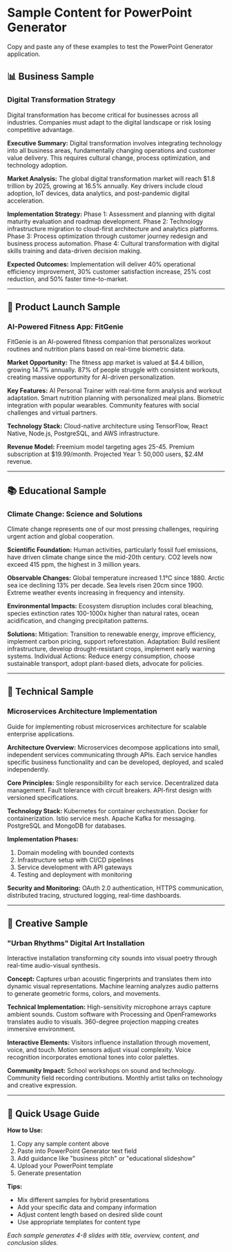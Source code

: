 # Sample Content for PowerPoint Generator

Copy and paste any of these examples to test the PowerPoint Generator application.

## 📊 Business Sample

### Digital Transformation Strategy

Digital transformation has become critical for businesses across all industries. Companies must adapt to the digital landscape or risk losing competitive advantage.

**Executive Summary:**
Digital transformation involves integrating technology into all business areas, fundamentally changing operations and customer value delivery. This requires cultural change, process optimization, and technology adoption.

**Market Analysis:**
The global digital transformation market will reach $1.8 trillion by 2025, growing at 16.5% annually. Key drivers include cloud adoption, IoT devices, data analytics, and post-pandemic digital acceleration.

**Implementation Strategy:**
Phase 1: Assessment and planning with digital maturity evaluation and roadmap development.
Phase 2: Technology infrastructure migration to cloud-first architecture and analytics platforms.
Phase 3: Process optimization through customer journey redesign and business process automation.
Phase 4: Cultural transformation with digital skills training and data-driven decision making.

**Expected Outcomes:**
Implementation will deliver 40% operational efficiency improvement, 30% customer satisfaction increase, 25% cost reduction, and 50% faster time-to-market.

---

## 🚀 Product Launch Sample

### AI-Powered Fitness App: FitGenie

FitGenie is an AI-powered fitness companion that personalizes workout routines and nutrition plans based on real-time biometric data.

**Market Opportunity:**
The fitness app market is valued at $4.4 billion, growing 14.7% annually. 87% of people struggle with consistent workouts, creating massive opportunity for AI-driven personalization.

**Key Features:**
AI Personal Trainer with real-time form analysis and workout adaptation. Smart nutrition planning with personalized meal plans. Biometric integration with popular wearables. Community features with social challenges and virtual partners.

**Technology Stack:**
Cloud-native architecture using TensorFlow, React Native, Node.js, PostgreSQL, and AWS infrastructure.

**Revenue Model:**
Freemium model targeting ages 25-45. Premium subscription at $19.99/month. Projected Year 1: 50,000 users, $2.4M revenue.

---

## 📚 Educational Sample

### Climate Change: Science and Solutions

Climate change represents one of our most pressing challenges, requiring urgent action and global cooperation.

**Scientific Foundation:**
Human activities, particularly fossil fuel emissions, have driven climate change since the mid-20th century. CO2 levels now exceed 415 ppm, the highest in 3 million years.

**Observable Changes:**
Global temperature increased 1.1°C since 1880. Arctic sea ice declining 13% per decade. Sea levels risen 20cm since 1900. Extreme weather events increasing in frequency and intensity.

**Environmental Impacts:**
Ecosystem disruption includes coral bleaching, species extinction rates 100-1000x higher than natural rates, ocean acidification, and changing precipitation patterns.

**Solutions:**
Mitigation: Transition to renewable energy, improve efficiency, implement carbon pricing, support reforestation.
Adaptation: Build resilient infrastructure, develop drought-resistant crops, implement early warning systems.
Individual Actions: Reduce energy consumption, choose sustainable transport, adopt plant-based diets, advocate for policies.

---

## 💼 Technical Sample

### Microservices Architecture Implementation

Guide for implementing robust microservices architecture for scalable enterprise applications.

**Architecture Overview:**
Microservices decompose applications into small, independent services communicating through APIs. Each service handles specific business functionality and can be developed, deployed, and scaled independently.

**Core Principles:**
Single responsibility for each service. Decentralized data management. Fault tolerance with circuit breakers. API-first design with versioned specifications.

**Technology Stack:**
Kubernetes for container orchestration. Docker for containerization. Istio service mesh. Apache Kafka for messaging. PostgreSQL and MongoDB for databases.

**Implementation Phases:**
1. Domain modeling with bounded contexts
2. Infrastructure setup with CI/CD pipelines
3. Service development with API gateways
4. Testing and deployment with monitoring

**Security and Monitoring:**
OAuth 2.0 authentication, HTTPS communication, distributed tracing, structured logging, real-time dashboards.

---

## 🎨 Creative Sample

### "Urban Rhythms" Digital Art Installation

Interactive installation transforming city sounds into visual poetry through real-time audio-visual synthesis.

**Concept:**
Captures urban acoustic fingerprints and translates them into dynamic visual representations. Machine learning analyzes audio patterns to generate geometric forms, colors, and movements.

**Technical Implementation:**
High-sensitivity microphone arrays capture ambient sounds. Custom software with Processing and OpenFrameworks translates audio to visuals. 360-degree projection mapping creates immersive environment.

**Interactive Elements:**
Visitors influence installation through movement, voice, and touch. Motion sensors adjust visual complexity. Voice recognition incorporates emotional tones into color palettes.

**Community Impact:**
School workshops on sound and technology. Community field recording contributions. Monthly artist talks on technology and creative expression.

---

## 📖 Quick Usage Guide

**How to Use:**
1. Copy any sample content above
2. Paste into PowerPoint Generator text field
3. Add guidance like "business pitch" or "educational slideshow"
4. Upload your PowerPoint template
5. Generate presentation

**Tips:**
- Mix different samples for hybrid presentations
- Add your specific data and company information
- Adjust content length based on desired slide count
- Use appropriate templates for content type

*Each sample generates 4-8 slides with title, overview, content, and conclusion slides.*
